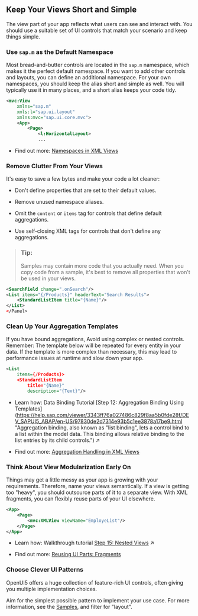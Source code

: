 <!-- loiob0d7db7930f64b9399dc2b4979293873 -->

## Keep Your Views Short and Simple

The view part of your app reflects what users can see and interact with. You should use a suitable set of UI controls that match your scenario and keep things simple.



<a name="loiob0d7db7930f64b9399dc2b4979293873__section_fsw_51z_yfb"/>

### Use `sap.m` as the Default Namespace

Most bread-and-butter controls are located in the `sap.m` namespace, which makes it the perfect default namespace. If you want to add other controls and layouts, you can define an additional namespace. For your own namespaces, you should keep the alias short and simple as well. You will typically use it in many places, and a short alias keeps your code tidy.

```xml
<mvc:View
	xmlns="sap.m"
	xmls:l="sap.ui.layout"
	xmlns:mvc="sap.ui.core.mvc">
	<App>
		<Page>
			<l:HorizontalLayout>
			...
```

-   Find out more: [Namespaces in XML Views](../04_Essentials/namespaces-in-xml-views-2421a2c.md)




<a name="loiob0d7db7930f64b9399dc2b4979293873__section_ek2_w1t_zfb"/>

### Remove Clutter From Your Views

It's easy to save a few bytes and make your code a lot cleaner:

-   Don't define properties that are set to their default values.

-   Remove unused namespace aliases.

-   Omit the `content` or `items` tag for controls that define default aggregations.

-   Use self-closing XML tags for controls that don't define any aggregations.


> ### Tip:  
> Samples may contain more code that you actually need. When you copy code from a sample, it's best to remove all properties that won't be used in your views.

```xml
<SearchField change=".onSearch"/>
<List items="{/Products}" headerText="Search Results">
	<StandardListItem title="{Name}"/>
</List>
</Panel>
```



<a name="loiob0d7db7930f64b9399dc2b4979293873__section_etr_ght_zfb"/>

### Clean Up Your Aggregation Templates

If you have bound aggregations, Avoid using complex or nested controls. Remember: The template below will be repeated for every entity in your data. If the template is more complex than necessary, this may lead to performance issues at runtime and slow down your app.

```xml
<List
	items={/Products}>
	<StandardListItem
		title="{Name}"
		description="{Text}"/>
```

-   Learn how: Data Binding Tutorial [Step 12: Aggregation Binding Using Templates](https://help.sap.com/viewer/3343ff76a027486c829f8aa5b0fde28f/DEV_SAPUI5_ABAP/en-US/97830de2d7314e93b5c1ee3878a17be9.html "Aggregation binding, also known as "list binding", lets a control bind to a list within the model data. This binding allows relative binding to the list entries by its child controls.") :arrow_upper_right:

-   Find out more: [Aggregation Handling in XML Views](../04_Essentials/aggregation-handling-in-xml-views-19eabf5.md)




<a name="loiob0d7db7930f64b9399dc2b4979293873__section_r4k_bkt_zfb"/>

### Think About View Modularization Early On

Things may get a little messy as your app is growing with your requirements. Therefore, name your views semantically. If a view is getting too "heavy", you should outsource parts of it to a separate view. With XML fragments, you can flexibly reuse parts of your UI elsewhere.

```xml
<App>
	<Page>
		<mvc:XMLView viewName="EmployeList"/>
	</Page>
</App>
```

-   Learn how: Walkthrough tutorial [Step 15: Nested Views](https://help.sap.com/viewer/3343ff76a027486c829f8aa5b0fde28f/DEV_SAPUI5_ABAP/en-US/df8c9c3d79b54c928855162bafcd88ee.html "Our panel content is getting more and more complex and now it is time to move the panel content to a separate view. With that approach, the application structure is much easier to understand, and the individual parts of the app can be reused.") :arrow_upper_right:

-   Find out more: [Reusing UI Parts: Fragments](../04_Essentials/reusing-ui-parts-fragments-36a5b13.md)




<a name="loiob0d7db7930f64b9399dc2b4979293873__section_dnf_hnt_zfb"/>

### Choose Clever UI Patterns

OpenUI5 offers a huge collection of feature-rich UI controls, often giving you multiple implementation choices.

Aim for the simplest possible pattern to implement your use case. For more information, see the [Samples](https://ui5.sap.com/#/controls/), and filter for "layout". 

